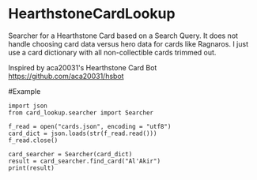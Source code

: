 # HearthstoneCardLookup
Searcher for a Hearthstone Card based on a Search Query.
It does not handle choosing card data versus hero data for cards like Ragnaros.
I just use a card dictionary with all non-collectible cards trimmed out.

Inspired by aca20031's Hearthstone Card Bot
https://github.com/aca20031/hsbot

#Example
```
import json
from card_lookup.searcher import Searcher

f_read = open("cards.json", encoding = "utf8")
card_dict = json.loads(str(f_read.read()))
f_read.close()

card_searcher = Searcher(card_dict)
result = card_searcher.find_card("Al'Akir")
print(result)
```